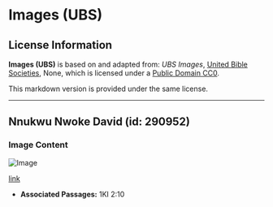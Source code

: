 # Images (UBS)

## License Information

**Images (UBS)** is based on and adapted from: _UBS Images_, [United Bible Societies](https://unitedbiblesocieties.org/), None, which is licensed under a [Public Domain CC0](https://creativecommons.org/public-domain/cc0/).

This markdown version is provided under the same license.



--------------------------------

## Nnukwu Nwoke David (id: 290952)

### Image Content

![Image](https://cdn.aquifer.bible/aquifer-content/resources/Media/WEB-0549_tomb_of_david.jpg)

[link](https://cdn.aquifer.bible/aquifer-content/resources/Media/WEB-0549_tomb_of_david.jpg)

* **Associated Passages:** 1KI 2:10

